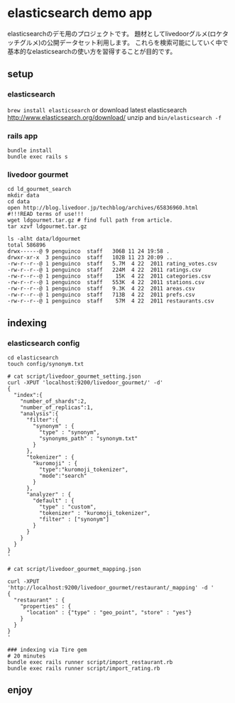 # elasticsearch demo app
elasticsearchのデモ用のプロジェクトです。
題材としてlivedoorグルメ(ロケタッチグルメ)の公開データセット利用します。
これらを検索可能にしていく中で基本的なelasticsearchの使い方を習得することが目的です。

## setup

### elasticsearch
```brew install elasticsearch``` or
download latest elasticsearch http://www.elasticsearch.org/download/
unzip and ```bin/elasticsearch -f```

### rails app
```shell
bundle install
bundle exec rails s
```

### livedoor gourmet
```shell
cd ld_gourmet_search
mkdir data
cd data
open http://blog.livedoor.jp/techblog/archives/65836960.html
#!!!READ terms of use!!!
wget ldgourmet.tar.gz # find full path from article.
tar xzvf ldgourmet.tar.gz

ls -alht data/ldgourmet 
total 586896
drwx------@ 9 penguinco  staff   306B 11 24 19:58 .
drwxr-xr-x  3 penguinco  staff   102B 11 23 20:09 ..
-rw-r--r--@ 1 penguinco  staff   5.7M  4 22  2011 rating_votes.csv
-rw-r--r--@ 1 penguinco  staff   224M  4 22  2011 ratings.csv
-rw-r--r--@ 1 penguinco  staff    15K  4 22  2011 categories.csv
-rw-r--r--@ 1 penguinco  staff   553K  4 22  2011 stations.csv
-rw-r--r--@ 1 penguinco  staff   9.3K  4 22  2011 areas.csv
-rw-r--r--@ 1 penguinco  staff   713B  4 22  2011 prefs.csv
-rw-r--r--@ 1 penguinco  staff    57M  4 22  2011 restaurants.csv
```

## indexing

### elasticsearch config
```shell
cd elasticsearch
touch config/synonym.txt

# cat script/livedoor_gourmet_setting.json
curl -XPUT 'localhost:9200/livedoor_gourmet/' -d'                           
{ 
  "index":{       
    "number_of_shards":2,
    "number_of_replicas":1,                               
    "analysis":{
      "filter":{
        "synonym" : {
          "type" : "synonym",
          "synonyms_path" : "synonym.txt"
        }
      },
      "tokenizer" : {
        "kuromoji" : {
          "type":"kuromoji_tokenizer",
          "mode":"search"
        }
      },
      "analyzer" : {
        "default" : {
          "type" : "custom",
          "tokenizer" : "kuromoji_tokenizer",
          "filter" : ["synonym"]
        }
      }
    }
  }
}
'

# cat script/livedoor_gourmet_mapping.json

curl -XPUT 'http://localhost:9200/livedoor_gourmet/restaurant/_mapping' -d '
{                                                   
  "restaurant" : {
    "properties" : {
      "location" : {"type" : "geo_point", "store" : "yes"}
    }
  }
}
'

### indexing via Tire gem
# 20 minutes
bundle exec rails runner script/import_restaurant.rb
bundle exec rails runner script/import_rating.rb
```

## enjoy

